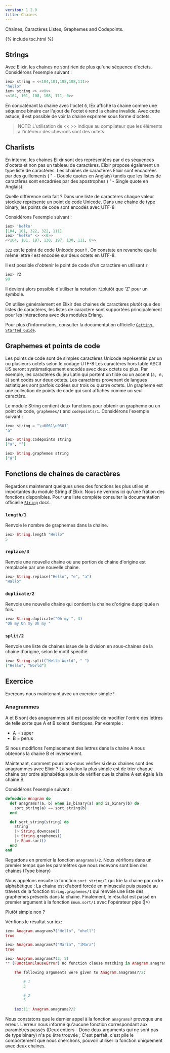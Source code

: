 ```yaml
---
version: 1.2.0
title: Chaines
---
```


Chaines, Caractères Listes, Graphemes and Codepoints.

{% include toc.html %}

## Strings 

Avec Elixir, les chaines ne sont rien de plus qu'une séquence d'octets.
Considérons l'exemple suivant : 


```elixir
iex> string = <<104,101,108,108,111>>
"hello"
iex> string <> <<0>>
<<104, 101, 108, 108, 111, 0>>
```
En concaténant la chaine avec l'octet `0`, IEx affiche la chaine comme une séquence binaire car l'ajout de l'octet `0` rend la chaine invalide.
Avec cette astuce, il est possible de voir la chaine exprimée sous forme d'octets.

>NOTE: L'utilisation de << >> indique au compilateur que les éléments à l'intérieur des chevrons sont des octets.

## Charlists

En interne, les chaines Elixir sont des représentées par d es séquences d'octets et non pas un tableau de caractères.
Elixir propose également un type liste de caractères.
Les chaines de caractères Elixir sont encadrées par des guillements ( " - Double quotes en Anglais) tandis que les listes de caractères sont encadrées par des apostrophes ( ' - Single quote en Anglais).

Quelle différence cela fait ? Dans une liste de caractères chaque valeur stockée représente un point de code Unicode. Dans une chaine de type binary, les points de code sont encodés avec UTF-8

Considérons l'exemple suivant :

```elixir
iex> 'hełło'
[104, 101, 322, 322, 111]
iex> "hełło" <> <<0>>
<<104, 101, 197, 130, 197, 130, 111, 0>>
```

`322` est le point de code Unicode pour ł . On constate en revanche que la même lettre ł est encodée sur deux octets en UTF-8.

Il est possible d'obtenir le point de code d'un caractère en utilisant `?`

```elixir
iex> ?Z
90
```

Il devient alors possible d'utiliser la notation `?Z`plutôt que 'Z' pour un symbole.

On utilise généralement en Elixir des chaines de caractères plutôt que des listes de caractères, les listes de caractère sont supportées principalement pour les intéractions avec des modules Erlang.

Pour plus d'informations, consulter la documentation officielle [`Getting Started Guide`](http://elixir-lang.org/getting-started/binaries-strings-and-char-lists.html).

## Graphemes et points de code

Les points de code sont de simples caractères Unicode représentés par un ou plusieurs octets selon le codage UTF-8
Les caractères hors table ASCII US seront systèmatiquement encodés avec deux octets ou plus.
Par exemple, les caractères du jeu Latin qui portent un tilde ou un accent (`á, ñ, è`)  sont codés sur deux octets.
Les caractères provenant de langues astiatiques sont parfois codées sur trois ou quatre octets.
Un grapheme est une collection de points de code qui sont affichés comme un seul caractère.

Le module String contient deux functions pour obtenir un grapheme ou un point de code, `graphemes/1` and `codepoints/1`.
Considérons l'exemple suivant : 

```elixir
iex> string = "\u0061\u0301"
"á"

iex> String.codepoints string
["a", "́"]

iex> String.graphemes string
["á"]
```

## Fonctions de chaines de caractères

Regardons maintenant quelques unes des fonctions les plus utiles et importantes du module String d'Elixir. Nous ne verrons ici qu'une fration des fonctions disponibles.
Pour une liste complète consulter la documentation officielle [`String`](https://hexdocs.pm/elixir/String.html) docs.

### `length/1`

Renvoie le nombre de graphemes dans la chaine.

```elixir
iex> String.length "Hello"
5
```

### `replace/3`

Renvoie une nouvelle chaine où une portion de chaine d'origine est remplacée par une nouvelle chaine.

```elixir
iex> String.replace("Hello", "e", "a")
"Hallo"
```

### `duplicate/2`

Renvoie une nouvelle chaine qui contient la chaine d'origine duppliquée n fois.

```elixir
iex> String.duplicate("Oh my ", 3)
"Oh my Oh my Oh my "
```

### `split/2`

Renvoie une liste de chaines issue de la division en sous-chaines de la chaine d'origine, selon le motif spécifié.

```elixir
iex> String.split("Hello World", " ")
["Hello", "World"]
```

## Exercice

Exerçons nous maintenant avec un exercice simple !

### Anagrammes

A et B sont des anagrammes si il est possible de modifier l'ordre des lettres de telle sorte que A et B soient identiques.
Par exemple :

+ A = super
+ B = perus

Si nous modifions l'emplacement des lettres dans la chaine A nous obtenons la chaine B et inversement.

Maintenant, comment pourrions-nous vérifier si deux chaines sont des anagrammes avec Elixir ? La solution la plus simple est de trier chaque chaine par ordre alphabétique puis de vérifier que la chaine A est égale à la chaine B.

Considérons l'exemple suivant :

```elixir
defmodule Anagram do
  def anagrams?(a, b) when is_binary(a) and is_binary(b) do
    sort_string(a) == sort_string(b)
  end

  def sort_string(string) do
    string
    |> String.downcase()
    |> String.graphemes()
    |> Enum.sort()
  end
end
```

Regardons en premier la fonction `anagrams?/2`.
Nous vérifions dans un premier temps que les paramètres que nous recevons sont bien des chaines (Type binary)

Nous appelons ensuite la fonction `sort_string/1` qui trie la chaine par ordre alphabétique :
La chaine est d'abord forcée en minuscule puis passée au travers de la fonction `String.graphemes/1` qui renvoie une liste des graphemes présents dans la chaine.
Finalement, le résultat est passé en premier argument à la fonction `Enum.sort/1` avec l'opérateur pipe (|>)

Plutôt simple non ?

Vérifions le résultat sur iex:

```elixir
iex> Anagram.anagrams?("Hello", "ohell")
true

iex> Anagram.anagrams?("María", "íMara")
true

iex> Anagram.anagrams?(3, 5)
** (FunctionClauseError) no function clause matching in Anagram.anagrams?/2

    The following arguments were given to Anagram.anagrams?/2:

        # 1
        3

        # 2
        5

    iex:11: Anagram.anagrams?/2
```

Nous constatons que le dernier appel à la fonction `anagrams?` provoque une erreur. 
L'erreur nous informe qu'aucune fonction correspondant aux paramètres passés (Deux entiers - Donc deux arguments qui ne sont pas de type binary) n'a pu être trouvée ; C'est parfait, c'est pile le comportement que nous cherchons, pouvoir utiliser la fonction uniquement avec deux chaines.
